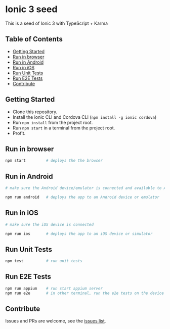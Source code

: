 # Ionic 3 seed

This is a seed of Ionic 3 with TypeScript + Karma

## Table of Contents
 - [Getting Started](#getting-started)
 - [Run in browser](#run-in-browser)
 - [Run in Android](#run-in-android)
 - [Run in iOS](#run-in-ios)
 - [Run Unit Tests](#run-unit-tests)
 - [Run E2E Tests](#run-e2e-tests)
 - [Contribute](#contribute)

## Getting Started

* Clone this repository.
* Install the ionic CLI and Cordova CLI (`npm install -g ionic cordova`)
* Run `npm install` from the project root.
* Run `npm start` in a terminal from the project root.
* Profit.

## Run in browser
```bash
npm start         # deploys the the browser
```

## Run in Android
```bash
# make sure the Android device/emulator is connected and available to ADB

npm run android   # deploys the app to an Android device or emulator
```

## Run in iOS
```bash
# make sure the iOS device is connected

npm run ios       # deploys the app to an iOS device or simulator
```

## Run Unit Tests
```bash
npm test          # run unit tests
```

## Run E2E Tests
```bash
npm run appium    # run start appium server
npm run e2e       # in other terminal, run the e2e tests on the device
```

## Contribute
Issues and PRs are welcome, see the [issues list](https://github.com/fmsouza/ionic3-seed/issues).
